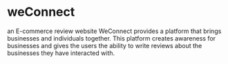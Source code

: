 # weConnect
an E-commerce review website
 WeConnect provides a platform that brings businesses and individuals together. This platform creates awareness for businesses and gives the users the ability to write reviews about the businesses they have interacted with.   
